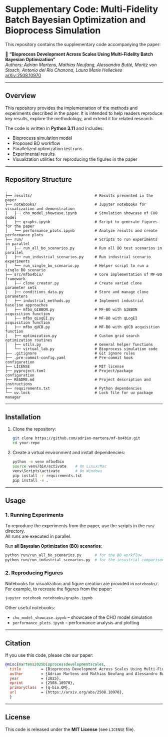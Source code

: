 # Supplementary Code: Multi-Fidelity Batch Bayesian Optimization and Bioprocess Simulation

This repository contains the supplementary code accompanying the paper:

📄 **“Bioprocess Development Across Scales Using Multi-Fidelity Batch Bayesian Optimization”**  
*Authors: Adrian Martens, Mathias Neufang, Alessandro Butté, Moritz von Stosch, Antonio del Rio Chanona, Laura Marie Helleckes*  
[arXiv:2508.10970](https://arxiv.org/abs/2508.10970)  

---

## Overview

This repository provides the implementation of the methods and experiments described in the paper.
It is intended to help readers reproduce key results, explore the methodology, and extend it for related research.

The code is written in **Python 3.11** and includes:

* Bioprocess simulation model
* Proposed BO workflow
* Parallelized optimization test runs
* Experimental results
* Visualization utilities for reproducing the figures in the paper

---

## Repository Structure

```
.
├── results/                            # Results presented in the paper
├── notebooks/                          # Jupyter notebooks for visualization and demonstration
│   ├── cho_model_showcase.ipynb        # Simulation showcase of CHO model
│   ├── graphs.ipynb                    # Script to generate figures for the paper
│   └── performance_plots.ipynb         # Analyze results and create performance plots
├── run/                                # Scripts to run experiments in parallel
│   ├── run_all_bo_scenarios.py         # Run all BO test scenarios in parallel
│   ├── run_industrial_scenarios.py     # Run industrial scenario experiments
│   └── run_single_bo_scenario.py       # Helper script to run a single BO scenario
├── src/mfbo4bio/                       # Core implementation of MF-BO framework
│   ├── clone_creator.py                # Create varied clone parameter sets
│   ├── conditions_data.py              # Store and manage clone parameters
│   ├── industrial_methods.py           # Implement industrial baseline approaches
│   ├── mfbo_GIBBON.py                  # MF-BO with GIBBON acquisition function
│   ├── mfbo_qLogEI.py                  # MF-BO with qLogEI acquisition function
│   ├── mfbo_qUCB.py                    # MF-BO with qUCB acquisition function
│   ├── optimization.py                 # Custom grid search optimization routines
│   ├── utils.py                        # General helper functions
│   └── virtual_lab.py                  # Bioprocess simulation code
├── .gitignore                          # Git ignore rules
├── .pre-commit-config.yaml             # Pre-commit hook configuration
├── LICENSE                             # MIT license
├── pyproject.toml                      # Project/package configuration
├── README.md                           # Project description and instructions
├── requirements.txt                    # Python dependencies
└── uv.lock                             # Lock file for uv package manager

```

---

## Installation

1. Clone the repository:

   ```bash
   git clone https://github.com/adrian-martens/mf-bo4bio.git
   cd your-repo
   ```

2. Create a virtual environment and install dependencies:

   ```bash
   python -m venv mfbo4bio
   source venv/bin/activate    # On Linux/Mac
   venv\Scripts\activate       # On Windows
   pip install -r requirements.txt
   pip install -e .
   ```

---

## Usage

### 1. Running Experiments

To reproduce the experiments from the paper, use the scripts in the `run/` directory.  
All runs are executed in parallel.  

Run **all Bayesian Optimization (BO) scenarios**:

```bash
python run/run_all_bo_scenarios.py      # for the BO workflow
python run/run_industrial_scenarios.py  # for the insustrial comparison scenario
```

### 2. Reproducing Figures

Notebooks for visualization and figure creation are provided in `notebooks/`.
For example, to recreate the figures from the paper:

```bash
jupyter notebook notebooks/graphs.ipynb
```

Other useful notebooks:
* `cho_model_showcase.ipynb` – showcase of the CHO model simulation
* `performance_plots.ipynb` – performance analysis and plotting

---

## Citation

If you use this code, please cite our paper:

```bibtex
@misc{martens2025bioprocessdevelopmentscales, 
  title         = {Bioprocess Development Across Scales Using Multi-Fidelity Batch Bayesian Optimization}, 
  author        = {Adrian Martens and Mathias Neufang and Alessandro Butté and Moritz von Stosch and Antonio del Rio Chanona and Laura Marie Helleckes}, 
  year          = {2025}, 
  eprint        = {2508.10970}, 
  primaryClass  = {q-bio.QM}, 
  url           = {https://arxiv.org/abs/2508.10970}, 
  }
```

---

## License

This code is released under the **MIT License** (see `LICENSE` file).